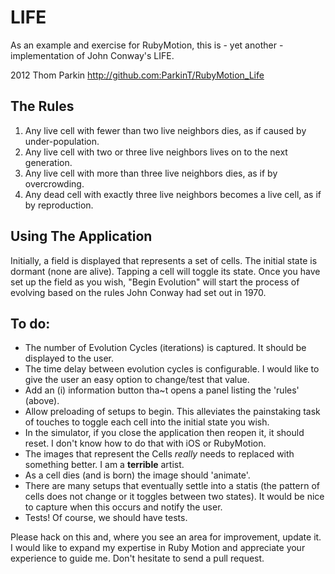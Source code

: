 LIFE
====

As an example and exercise for RubyMotion, this is - yet another - implementation of John Conway's LIFE.

2012 Thom Parkin  http://github.com:ParkinT/RubyMotion_Life

The Rules
---------

1. Any live cell with fewer than two live neighbors dies, as if caused by under-population.
2. Any live cell with two or three live neighbors lives on to the next generation.
3. Any live cell with more than three live neighbors dies, as if by overcrowding.
4. Any dead cell with exactly three live neighbors becomes a live cell, as if by reproduction.

Using The Application
---------------------

Initially, a field is displayed that represents a set of cells.  The initial state is dormant (none are alive).
Tapping a cell will toggle its state.
Once you have set up the field as you wish, "Begin Evolution" will start the process of evolving based on the rules John Conway had set out in 1970.

To do:
------
*  The number of Evolution Cycles (iterations) is captured.  It should be displayed to the user.
*  The time delay between evolution cycles is configurable.  I would like to give the user an easy option to change/test that value.
*  Add an (i) information button tha~t opens a panel listing the 'rules' (above).
*  Allow preloading of setups to begin.  This alleviates the painstaking task of touches to toggle each cell into the initial state you wish.
*  In the simulator, if you close the application then reopen it, it should reset.  I don't know how to do that with iOS or RubyMotion.
*  The images that represent the Cells _really_ needs to replaced with something better.  I am a **terrible** artist.
*  As a cell dies (and is born) the image should 'animate'.
*  There are many setups that eventually settle into a statis (the pattern of cells does not change or it toggles between two states).  It would be nice to capture when this occurs and notify the user.
*  Tests!  Of course, we should have tests.

Please hack on this and, where you see an area for improvement, update it.  I would like to expand my expertise in Ruby Motion and appreciate your experience to guide me.  Don't hesitate to send a pull request.
